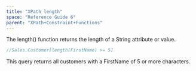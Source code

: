 ```yaml
---
title: "XPath length"
space: "Reference Guide 6"
parent: "XPath+Constraint+Functions"
---
```



The length() function returns the length of a String attribute or value.

```java
//Sales.Customer[length(FirstName) >= 5]
```

This query returns all customers with a FirstName of 5 or more characters.
